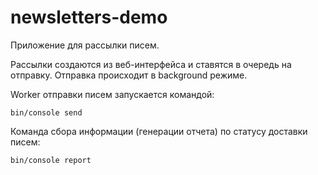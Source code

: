 # newsletters-demo

Приложение для рассылки писем.

Рассылки создаются из веб-интерфейса и ставятся в очередь на отправку.
Отправка происходит в background режиме.

Worker отправки писем запускается командой:

    bin/console send 
    
Команда сбора информации (генерации отчета) по статусу доставки писем:

    bin/console report 
    